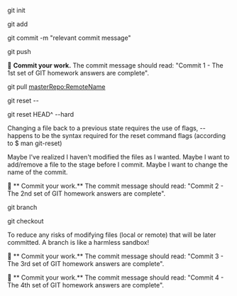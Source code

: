 <!-- What command do you use to setup a git repository inside of your folder? -->
git init
<!-- What command do you use to ask git to start tracking a file? -->
git add <fileName>
<!-- What command do you use to ask git to move your file from the staging area to the repository? -->
<!-- Commit changes in local repo (prepare them to be sent to GitHub remote repo)  -->
git commit -m "relevant commit message"
<!-- Push changes from local repo to GitHub repo -->
git push <gitHubRemote> <branchName>

🔴 **Commit your work.** 
The commit message should read: 
"Commit 1 - The 1st set of GIT homework answers are complete".

<!-- What command do you use to pull any changes from the master repository into your local repository? -->
git pull <masterRepo:RemoteName> <branchName>
<!-- What command do you use to unstage a file? -->
git reset -- <fileName>
<!-- What command do you use to change your files back to how they were after a commit? -->
git reset HEAD^ --hard
<!-- Why is it important to use -- when changing files back to a previous state? -->
Changing a file back to a previous state requires the use of flags, -- happens to be the syntax required for the reset command flags (according to $ man git-reset)
<!-- Why might you want to reset your files back to a previous commit? -->
Maybe I've realized I haven't modified the files as I wanted.
Maybe I want to add/remove a file to the stage before I commit.
Maybe I want to change the name of the commit.

🔴 ** Commit your work.** 
The commit message should read: 
"Commit 2 - The 2nd set of GIT homework answers are complete".

<!-- What command do you use to create a branch? -->
git branch <branchName>
<!-- What command do you use to use a different branch? -->
git checkout <branchName>
<!-- Why would you want to use a branch other than the default master? -->
To reduce any risks of modifying files (local or remote) that will be later committed. 
A branch is like a harmless sandbox!

🔴 ** Commit your work.** 
The commit message should read: 
"Commit 3 - The 3rd set of GIT homework answers are complete".

<!-- Give an example for when you would use git merge and give an example for when it would be better to submit a pull request to have your branch merged -->
<!-- What command do you use to send all of the work that you've done locally to your remote repository? -->

🔴 ** Commit your work.** 
The commit message should read: 
"Commit 4 - The 4th set of GIT homework answers are complete".